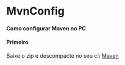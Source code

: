 # MvnConfig 
<h4>Como configurar Maven no PC</h4>

<h4>Primeiro</h4>
Baixe o zip e descompacte no seu c:\
<a href="file:apache-maven-3.6.3.zip">Maven</a>
